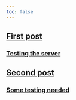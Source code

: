 ```yaml
---
toc: false
---
```


<div class="grid grid-cols-2" style="max-width:512px;">
  <div class="card" style="max-width: 256px;">
    <a href="./view/post(24.04.03)Wed">
      <h2>First post</h2>
      <h3>Testing the server</h3>
    </a>
  </div>

  <div class="card" style="max-width: 256px;">
    <a href="./view/post(24.04.04)Thu">
      <h2>Second post</h2>
      <h3>Some testing needed</h3>
    </a>
  </div>
</div>